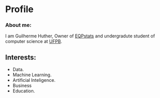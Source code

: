 # Profile

### About me:
I am Guilherme Huther, Owner of [EQPstats](https://eqpstats.com/) and undergradute student of computer science at [UFPB](https://www.ufpb.br/).

## Interests:
- Data.
- Machine Learning.
- Artificial Inteligence.
- Business
- Education.

